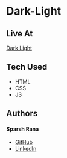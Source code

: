 # Dark-Light

## Live At
[Dark Light]

## Tech Used
- HTML
- CSS
- JS

## Authors
#### Sparsh Rana
* [GitHub]
* [LinkedIn]



[//]: # (HyperLinks)
[GitHub]: https://github.com/madazz
[LinkedIn]: https://www.linkedin.com/in/madazz
[Dark Light]: https://madazz.github.io/light-dark-mode/